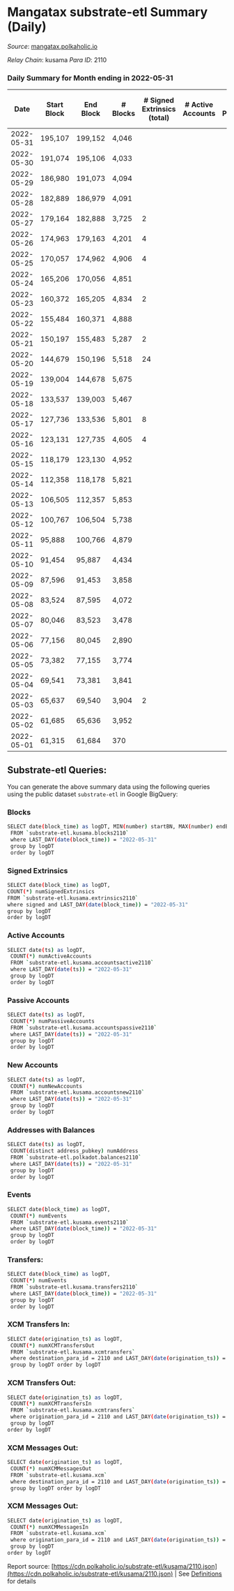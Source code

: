 # Mangatax substrate-etl Summary (Daily)

_Source_: [mangatax.polkaholic.io](https://mangatax.polkaholic.io)

*Relay Chain*: kusama
*Para ID*: 2110



### Daily Summary for Month ending in 2022-05-31


| Date | Start Block | End Block | # Blocks | # Signed Extrinsics (total) | # Active Accounts | # Passive | # New | # Addresses with Balances | # Events | # Transfers | # XCM Transfers In | # XCM Transfers Out | # XCM In | # XCM Out | Issues | 
| ---- | ----------- | --------- | -------- | --------------------------- | ----------------- | --------- | ----- | ------------------------- | -------- | ----------- | ------------------ | ------------------- | -------- | --------- | ------ |
| 2022-05-31 | 195,107 | 199,152 | 4,046 |  |  |  |  | 12 | 8,125 |   |   |   |  |  |  |
| 2022-05-30 | 191,074 | 195,106 | 4,033 |  |  |  |  |  | 8,103 |   |   |   |  |  |  |
| 2022-05-29 | 186,980 | 191,073 | 4,094 |  |  |  |  |  | 8,239 |   |   |   |  |  |  |
| 2022-05-28 | 182,889 | 186,979 | 4,091 |  |  |  |  | 12 | 8,217 |   |   |   |  |  |  |
| 2022-05-27 | 179,164 | 182,888 | 3,725 | 2 |  |  |  | 12 | 7,489 |   |   |   |  |  |  |
| 2022-05-26 | 174,963 | 179,163 | 4,201 | 4 |  |  |  |  | 8,451 |   |   |   |  |  |  |
| 2022-05-25 | 170,057 | 174,962 | 4,906 | 4 |  |  |  |  | 9,860 | 1  |   |   |  |  |  |
| 2022-05-24 | 165,206 | 170,056 | 4,851 |  |  |  |  | 12 | 9,745 |   |   |   |  |  |  |
| 2022-05-23 | 160,372 | 165,205 | 4,834 | 2 |  |  |  | 12 | 9,710 |   |   |   |  |  |  |
| 2022-05-22 | 155,484 | 160,371 | 4,888 |  |  |  |  | 12 | 9,818 |   |   |   |  |  |  |
| 2022-05-21 | 150,197 | 155,483 | 5,287 | 2 |  |  |  | 12 | 10,615 |   |   |   |  |  |  |
| 2022-05-20 | 144,679 | 150,196 | 5,518 | 24 |  |  |  | 12 | 11,101 | 5  |   |   |  |  |  |
| 2022-05-19 | 139,004 | 144,678 | 5,675 |  |  |  |  | 10 | 11,393 |   |   |   |  |  |  |
| 2022-05-18 | 133,537 | 139,003 | 5,467 |  |  |  |  |  | 10,969 |   |   |   |  |  |  |
| 2022-05-17 | 127,736 | 133,536 | 5,801 | 8 |  |  |  | 10 | 11,660 | 2  |   |   |  |  |  |
| 2022-05-16 | 123,131 | 127,735 | 4,605 | 4 |  |  |  | 9 | 9,250 | 2  |   |   |  |  |  |
| 2022-05-15 | 118,179 | 123,130 | 4,952 |  |  |  |  | 8 | 9,939 |   |   |   |  |  |  |
| 2022-05-14 | 112,358 | 118,178 | 5,821 |  |  |  |  | 8 | 11,685 |   |   |   |  |  |  |
| 2022-05-13 | 106,505 | 112,357 | 5,853 |  |  |  |  | 8 | 11,749 |   |   |   |  |  |  |
| 2022-05-12 | 100,767 | 106,504 | 5,738 |  |  |  |  | 8 | 11,519 |   |   |   |  |  |  |
| 2022-05-11 | 95,888 | 100,766 | 4,879 |  |  |  |  | 8 | 9,790 |   |   |   |  |  |  |
| 2022-05-10 | 91,454 | 95,887 | 4,434 |  |  |  |  | 8 | 8,893 |   |   |   |  |  |  |
| 2022-05-09 | 87,596 | 91,453 | 3,858 |  |  |  |  | 8 | 7,744 |   |   |   |  |  |  |
| 2022-05-08 | 83,524 | 87,595 | 4,072 |  |  |  |  | 8 | 8,171 |   |   |   |  |  |  |
| 2022-05-07 | 80,046 | 83,523 | 3,478 |  |  |  |  |  | 6,978 |   |   |   |  |  |  |
| 2022-05-06 | 77,156 | 80,045 | 2,890 |  |  |  |  | 8 | 5,798 |   |   |   |  |  |  |
| 2022-05-05 | 73,382 | 77,155 | 3,774 |  |  |  |  | 8 | 7,572 |   |   |   |  |  |  |
| 2022-05-04 | 69,541 | 73,381 | 3,841 |  |  |  |  | 8 | 7,715 |   |   |   |  |  |  |
| 2022-05-03 | 65,637 | 69,540 | 3,904 | 2 |  |  |  | 8 | 7,831 |   |   |   |  |  |  |
| 2022-05-02 | 61,685 | 65,636 | 3,952 |  |  |  |  | 8 | 7,928 |   |   |   |  |  |  |
| 2022-05-01 | 61,315 | 61,684 | 370 |  |  |  |  | 8 | 740 |   |   |   |  |  |  |

## Substrate-etl Queries:
You can generate the above summary data using the following queries using the public dataset `substrate-etl` in Google BigQuery:

### Blocks
```bash
SELECT date(block_time) as logDT, MIN(number) startBN, MAX(number) endBN, COUNT(*) numBlocks 
 FROM `substrate-etl.kusama.blocks2110`  
 where LAST_DAY(date(block_time)) = "2022-05-31" 
 group by logDT 
 order by logDT
```

### Signed Extrinsics
```bash
SELECT date(block_time) as logDT, 
COUNT(*) numSignedExtrinsics 
FROM `substrate-etl.kusama.extrinsics2110`  
where signed and LAST_DAY(date(block_time)) = "2022-05-31" 
group by logDT 
order by logDT
```

### Active Accounts
```bash
SELECT date(ts) as logDT, 
 COUNT(*) numActiveAccounts 
 FROM `substrate-etl.kusama.accountsactive2110` 
 where LAST_DAY(date(ts)) = "2022-05-31" 
 group by logDT 
 order by logDT
```

### Passive Accounts
```bash
SELECT date(ts) as logDT, 
 COUNT(*) numPassiveAccounts 
 FROM `substrate-etl.kusama.accountspassive2110` 
 where LAST_DAY(date(ts)) = "2022-05-31" 
 group by logDT 
 order by logDT
```

### New Accounts
```bash
SELECT date(ts) as logDT, 
 COUNT(*) numNewAccounts 
 FROM `substrate-etl.kusama.accountsnew2110` 
 where LAST_DAY(date(ts)) = "2022-05-31" 
 group by logDT
 order by logDT
```

### Addresses with Balances
```bash
SELECT date(ts) as logDT,
 COUNT(distinct address_pubkey) numAddress 
 FROM `substrate-etl.polkadot.balances2110` 
 where LAST_DAY(date(ts)) = "2022-05-31" 
 group by logDT 
 order by logDT
```

### Events
```bash
SELECT date(block_time) as logDT, 
 COUNT(*) numEvents 
 FROM `substrate-etl.kusama.events2110` 
 where LAST_DAY(date(block_time)) = "2022-05-31" 
 group by logDT 
 order by logDT
```

### Transfers:
```bash
SELECT date(block_time) as logDT, 
 COUNT(*) numEvents 
 FROM `substrate-etl.kusama.transfers2110` 
 where LAST_DAY(date(block_time)) = "2022-05-31" 
 group by logDT 
 order by logDT
```

### XCM Transfers In:
```bash
SELECT date(origination_ts) as logDT, 
 COUNT(*) numXCMTransfersOut 
 FROM `substrate-etl.kusama.xcmtransfers` 
 where destination_para_id = 2110 and LAST_DAY(date(origination_ts)) = "2022-05-31" 
 group by logDT order by logDT
```

### XCM Transfers Out:
```bash
SELECT date(origination_ts) as logDT, 
 COUNT(*) numXCMTransfersIn 
 FROM `substrate-etl.kusama.xcmtransfers` 
 where origination_para_id = 2110 and LAST_DAY(date(origination_ts)) = "2022-05-31" 
 group by logDT 
order by logDT
```

### XCM Messages Out:
```bash
SELECT date(origination_ts) as logDT, 
 COUNT(*) numXCMMessagesOut 
 FROM `substrate-etl.kusama.xcm` 
 where destination_para_id = 2110 and LAST_DAY(date(origination_ts)) = "2022-05-31" 
 group by logDT order by logDT
```

### XCM Messages Out:
```bash
SELECT date(origination_ts) as logDT, 
 COUNT(*) numXCMMessagesIn 
 FROM `substrate-etl.kusama.xcm` 
 where origination_para_id = 2110 and LAST_DAY(date(origination_ts)) = "2022-05-31" 
 group by logDT 
order by logDT
```


Report source: [https://cdn.polkaholic.io/substrate-etl/kusama/2110.json](https://cdn.polkaholic.io/substrate-etl/kusama/2110.json) | See [Definitions](/DEFINITIONS.md) for details
